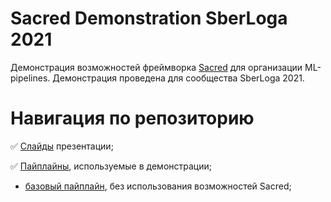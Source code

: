 # Sacred Demonstration SberLoga 2021

Демонстрация возможностей фреймворка [Sacred](https://github.com/IDSIA/sacred) для организации ML-pipelines. Демонстрация проведена для сообщества SberLoga 2021.

# Навигация по репозиторию

:white_check_mark: [Слайды](https://github.com/NV-27/SacredDemo/blob/master/references/sacred.pdf) презентации;

:white_check_mark: [Пайплайны](https://github.com/NV-27/SacredDemo/tree/master/pipeline), используемые в демонстрации;
  - [базовый пайплайн](https://github.com/NV-27/SacredDemo/blob/master/pipeline/base_pipeline.py), без использования возможностей Sacred;
